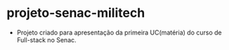 # projeto-senac-militech
- Projeto criado para apresentação da primeira UC(matéria) do curso de Full-stack no Senac.
